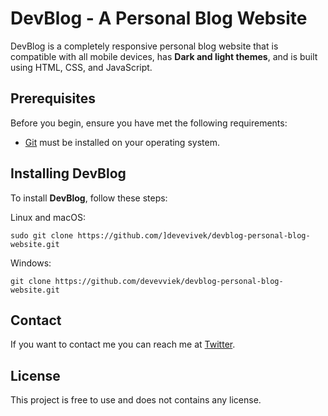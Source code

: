 # DevBlog - A Personal Blog Website

DevBlog is a completely responsive personal blog website that is compatible with all mobile devices, has **Dark and light themes**, and is built using HTML, CSS, and JavaScript.

## Prerequisites

Before you begin, ensure you have met the following requirements:
<!--- These are just example requirements. Add, duplicate or remove as required --->

* [Git](https://git-scm.com/downloads "Download Git") must be installed on your operating system.

## Installing DevBlog

To install **DevBlog**, follow these steps:

Linux and macOS:

```
sudo git clone https://github.com/]devevivek/devblog-personal-blog-website.git
```

Windows:

```
git clone https://github.com/devevviek/devblog-personal-blog-website.git
```

## Contact

If you want to contact me you can reach me at [Twitter](https://www.twitter.com/devevivek).

## License
<!--- If you're not sure which open license to use see https://choosealicense.com/--->

This project is free to use and does not contains any license.


